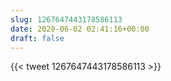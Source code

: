 ```yaml
---
slug: 1267647443178586113
date: 2020-06-02 02:41:16+00:00
draft: false
---
```


{{< tweet 1267647443178586113 >}}
